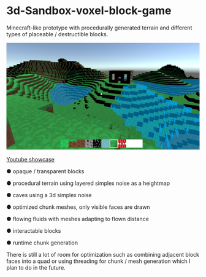 # 3d-Sandbox-voxel-block-game
Minecraft-like prototype with procedurally generated terrain and different types of placeable / destructible blocks.

![thumbnail](/Images/thumbnail.png)

[Youtube showcase](https://www.youtube.com/watch?v=Aml4akSJuFk)

● opaque / transparent blocks

● procedural terrain using layered simplex noise as a heightmap

● caves using a 3d simplex noise

● optimized chunk meshes, only visible faces are drawn

● flowing fluids with meshes adapting to flown distance

● interactable blocks

● runtime chunk generation

There is still a lot of room for optimization such as combining adjacent block faces into a quad or using threading for chunk / mesh generation which I plan to do in the future.
